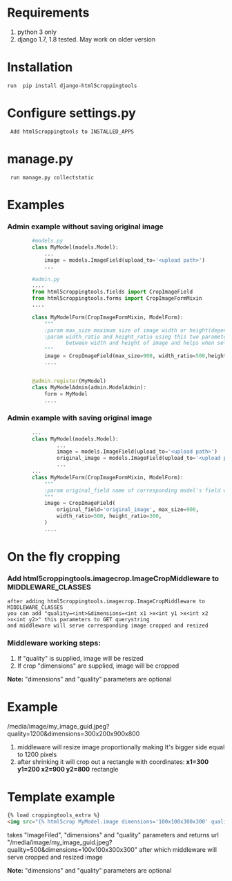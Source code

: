 #  Requirements
1. python 3 only
1. django 1.7, 1.8 tested. May work on older version

#  Installation
    run  pip install django-html5croppingtools

#  Configure settings.py
     Add html5croppingtools to INSTALLED_APPS


#  manage.py
     run manage.py collectstatic

# Examples

### Admin example without saving original image

``` python
        #models.py
        class MyModel(models.Model):
            ...
            image = models.ImageField(upload_to='<upload path>')
            ...

        #admin.py
        ....
        from html5croppingtools.fields import CropImageField
        from html5croppingtools.forms import CropImageFormMixin
        ....

        class MyModelForm(CropImageFormMixin, ModelForm):
            """
            :param max_size maximum size of image width or height(depends on which is greater) in pixels
            :param width_ratio and height_ratio using this two parameters code calculates ratio
                   between width and height of image and helps when selecting cropping area in admin by fixing ratio between sides
            """
            image = CropImageField(max_size=900, width_ratio=500,height_ratio=300)
            ....


        @admin.register(MyModel)
        class MyModelAdmin(admin.ModelAdmin):
            form = MyModel
            ....
```

### Admin example with saving original image
``` python 
        ...
        class MyModel(models.Model):
                ...
                image = models.ImageField(upload_to='<upload path>')
                original_image = models.ImageField(upload_to='<upload path>')
                ...
        ...
        class MyModelForm(CropImageFormMixin, ModelForm):
            """
            :param original_field name of corresponding model's field where you want to save original image
            """
            image = CropImageField(
                original_field='original_image', max_size=900,
                width_ratio=500, height_ratio=300,
            )
            ....
````
# On the fly cropping
### Add html5croppingtools.imagecrop.ImageCropMiddleware to MIDDLEWARE_CLASSES
    after adding html5croppingtools.imagecrop.ImageCropMiddleware to MIDDLEWARE_CLASSES
    you can add "quality=<int>&dimensions=<int x1 >x<int y1 >x<int x2 >x<int y2>" this parameters to GET querystring
    and middleware will serve corresponding image cropped and resized

### Middleware working steps:
1.  If "quality" is supplied, image will be resized
1.  If crop "dimensions" are supplied, image will be cropped

**Note:** "dimensions" and "quality" parameters are optional

#    Example
/media/image/my_image_guid.jpeg?quality=1200&dimensions=300x200x900x800

1. middleware will  resize image proportionally making It's bigger side equal to 1200 pixels
1. after shrinking it will crop out a rectangle with coordinates:  **x1=300 y1=200 x2=900 y2=800** rectangle

#    Template example
```html
{% load croppingtools_extra %}
<img src="{% html5crop MyModel.image dimensions='100x100x300x300' quality=500 %}">
```

takes "ImageFiled", "dimensions" and "quality" parameters and
returns url "/media/image/my_image_guid.jpeg?quality=500&dimensions=100x100x300x300"
after which middleware will serve cropped and resized image

**Note:** "dimensions" and "quality" parameters are optional